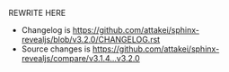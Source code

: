 REWRITE HERE

- Changelog is https://github.com/attakei/sphinx-revealjs/blob/v3.2.0/CHANGELOG.rst
- Source changes is https://github.com/attakei/sphinx-revealjs/compare/v3.1.4...v3.2.0
